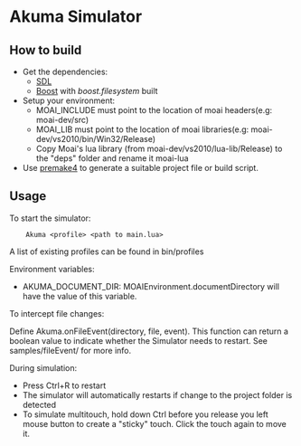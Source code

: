 Akuma Simulator
===============

How to build
------------

* Get the dependencies:
	- [SDL](http://www.libsdl.org/)
	- [Boost](http://www.boost.org) with *boost.filesystem* built
* Setup your environment:
	- MOAI\_INCLUDE must point to the location of moai headers(e.g: moai-dev/src)
	- MOAI\_LIB must point to the location of moai libraries(e.g: moai-dev/vs2010/bin/Win32/Release)
	- Copy Moai's lua library (from moai-dev/vs2010/lua-lib/Release) to the "deps" folder and rename it moai-lua
* Use [premake4](http://industriousone.com/premake/download) to generate a suitable project file or build script.

Usage
-----

To start the simulator:

		Akuma <profile> <path to main.lua>

A list of existing profiles can be found in bin/profiles

Environment variables:

* AKUMA\_DOCUMENT\_DIR: MOAIEnvironment.documentDirectory will have the value of this variable.

To intercept file changes:

Define Akuma.onFileEvent(directory, file, event). This function can return a boolean value to indicate whether the Simulator
needs to restart. See samples/fileEvent/ for more info.

During simulation:

* Press Ctrl+R to restart
* The simulator will automatically restarts if change to the project folder is detected
* To simulate multitouch, hold down Ctrl before you release you left mouse button to create a "sticky" touch. Click the touch again to move it.
